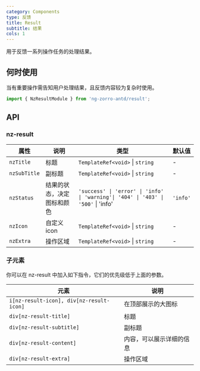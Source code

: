 ```yaml
---
category: Components
type: 反馈
title: Result
subtitle: 结果
cols: 1
---
```


用于反馈一系列操作任务的处理结果。

## 何时使用

当有重要操作需告知用户处理结果，且反馈内容较为复杂时使用。

```ts
import { NzResultModule } from 'ng-zorro-antd/result';
```

## API

### nz-result

| 属性         | 说明                       | 类型                                                                              | 默认值   |
| ------------ | -------------------------- | --------------------------------------------------------------------------------- | -------- |
| `nzTitle`    | 标题                       | `TemplateRef<void>` \| `string`                                                   | -        |
| `nzSubTitle` | 副标题                     | `TemplateRef<void>` \| `string`                                                   | -        |
| `nzStatus`   | 结果的状态，决定图标和颜色 | `'success' \| 'error' \| 'info' \| 'warning'\| '404' \| '403' \| '500'` \| 'info' | `'info'` |
| `nzIcon`     | 自定义 icon                | `TemplateRef<void>` \| `string`                                                   | -        |
| `nzExtra`    | 操作区域                   | `TemplateRef<void>` \| `string`                                                   | -        |

### 子元素

你可以在 nz-result 中加入如下指令，它们的优先级低于上面的参数。

| 元素                                     | 说明                     |
| ---------------------------------------- | ------------------------ |
| `i[nz-result-icon], div[nz-result-icon]` | 在顶部展示的大图标       |
| `div[nz-result-title]`                   | 标题                     |
| `div[nz-result-subtitle]`                | 副标题                   |
| `div[nz-result-content]`                 | 内容，可以展示详细的信息 |
| `div[nz-result-extra]`                   | 操作区域                 |
